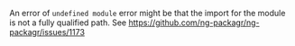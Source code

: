 An error of `undefined module` error might be that the import for the module is not a fully qualified path. See https://github.com/ng-packagr/ng-packagr/issues/1173
